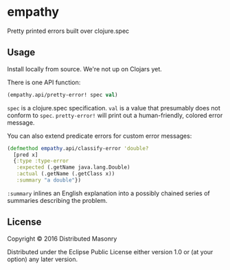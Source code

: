 # empathy

Pretty printed errors built over clojure.spec

## Usage

Install locally from source. We're not up on Clojars yet.

There is one API function:

```clojure
(empathy.api/pretty-error! spec val)
```

`spec` is a clojure.spec specification. `val` is a value that presumably
does not conform to `spec`. `pretty-error!` will print out a human-friendly,
colored error message.

You can also extend predicate errors for custom error messages:

```clojure
(defmethod empathy.api/classify-error 'double?
  [pred x]
  {:type :type-error
   :expected (.getName java.lang.Double)
   :actual (.getName (.getClass x))
   :summary "a double"})
```

`:summary` inlines an English explanation into a possibly chained
series of summaries describing the problem.

## License

Copyright © 2016 Distributed Masonry

Distributed under the Eclipse Public License either version 1.0 or (at
your option) any later version.
